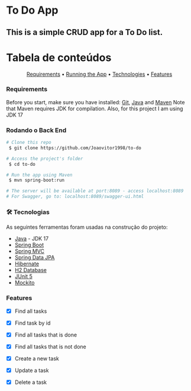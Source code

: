 

# To Do App
## This is a simple CRUD app for a To Do list.


Tabela de conteúdos
=================
<p align="center">
 <a href="#requirements">Requirements</a> •
 <a href="#running">Running the App</a> • 
 <a href="#techs">Technologies</a> • 
 <a href="#features">Features</a> 
</p>



### <p id="requirements">Requirements</p>
Before you start, make sure you have installed:
[Git](https://git-scm.com), [Java](https://www.oracle.com/java/technologies/javase/jdk17-archive-downloads.html) and [Maven](https://maven.apache.org/)
Note that Maven requires JDK for compilation. Also, for this project I am using JDK 17



### <p id="running">Rodando o Back End</p>
```bash
# Clone this repo
 $ git clone https://github.com/Joaovitor1998/to-do

# Access the project's folder
 $ cd to-do

# Run the app using Maven
 $ mvn spring-boot:run

# The server will be available at port:8089 - access localhost:8089
# For Swagger, go to: localhost:8089/swagger-ui.html
```



### <p id="techs">🛠 Tecnologias</p>
As seguintes ferramentas foram usadas na construção do projeto:
- [Java](https://www.java.com/) - JDK 17
- [Spring Boot](https://spring.io/projects/spring-boot)
- [Spring MVC](https://docs.spring.io/spring-framework/docs/current/reference/html/web.html)
- [Spring Data JPA](https://spring.io/projects/spring-data)
- [Hibernate](https://hibernate.org/)
- [H2 Database](https://www.h2database.com/html/main.html)
- [JUnit 5](https://junit.org/junit5/)
- [Mockito](https://site.mockito.org/)



### <p id="features">Features</p>
- [x] Find all tasks
- [x] Find task by id
- [x] Find all tasks that is done
- [x] Find all tasks that is not done
- [x] Create a new task
- [x] Update a task
- [x] Delete a task

